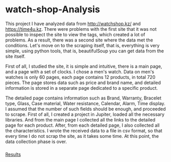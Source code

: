 # watch-shop-Analysis

This project I have analyzed data from http://watchshop.kz/ and https://time4u.kz. There were 
problems with the first site that it was not possible to inspect the site to view the tags, which 
created a lot of problems. As a result, there was a second site where the data met the conditions.
Let's move on to the scraping itself, that is, everything is very simple, using python tools, that 
is, beautifulSoup you can get data from the site itself.

First of all, I studied the site, it is simple and intuitive, there is a main page, and a page with 
a set of clocks. I chose a men's watch. Data on men's watches is only 60 pages, each page contains 
12 products, in total 720 pieces. The page stores data such as price and brand name, and detailed 
information is stored in a separate page dedicated to a specific product.

The detailed page contains information such as Brand, Warranty, Bracelet type, Glass, Case 
material, Water resistance, Calendar, Alarm, Time display. I assumed that the number of such fields 
should be enough, and proceeded to scrape. First of all, I created a project in Jupiter, loaded all 
the necessary libraries. And from the main page I collected all the links to the detailed page for 
each product. After, from each detailed page, I also collected all the characteristics. I wrote the 
received data to a file in csv format, so that every time I do not scrap the site, as it takes some 
time. At this point, the data collection phase is over.

### 
[Results](https://github.com/Moali123-svg/wattch-shop-analytics/blob/main/project%20Results.pdf)
